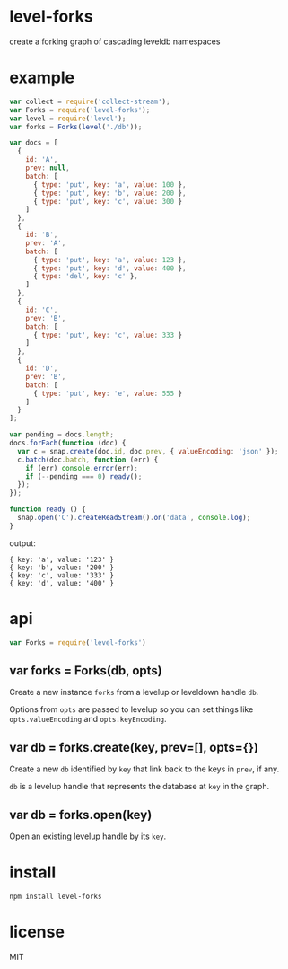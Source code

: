 # level-forks

create a forking graph of cascading leveldb namespaces

# example

``` js
var collect = require('collect-stream');
var Forks = require('level-forks');
var level = require('level');
var forks = Forks(level('./db'));

var docs = [
  {
    id: 'A',
    prev: null,
    batch: [
      { type: 'put', key: 'a', value: 100 },
      { type: 'put', key: 'b', value: 200 },
      { type: 'put', key: 'c', value: 300 }
    ]
  },
  {
    id: 'B',
    prev: 'A',
    batch: [
      { type: 'put', key: 'a', value: 123 },
      { type: 'put', key: 'd', value: 400 },
      { type: 'del', key: 'c' },
    ]
  },
  {
    id: 'C',
    prev: 'B',
    batch: [
      { type: 'put', key: 'c', value: 333 }
    ]
  },
  {
    id: 'D',
    prev: 'B',
    batch: [
      { type: 'put', key: 'e', value: 555 }
    ]
  }
];

var pending = docs.length;
docs.forEach(function (doc) {
  var c = snap.create(doc.id, doc.prev, { valueEncoding: 'json' });
  c.batch(doc.batch, function (err) {
    if (err) console.error(err);
    if (--pending === 0) ready();
  });
});

function ready () {
  snap.open('C').createReadStream().on('data', console.log);
}
```

output:

```
{ key: 'a', value: '123' }
{ key: 'b', value: '200' }
{ key: 'c', value: '333' }
{ key: 'd', value: '400' }
```

# api

``` js
var Forks = require('level-forks')
```

## var forks = Forks(db, opts)

Create a new instance `forks` from a levelup or leveldown handle `db`.

Options from `opts` are passed to levelup so you can set things like
`opts.valueEncoding` and `opts.keyEncoding`.

## var db = forks.create(key, prev=[], opts={})

Create a new `db` identified by `key` that link back to the keys in `prev`,
if any.

`db` is a levelup handle that represents the database at `key` in the graph.

## var db = forks.open(key)

Open an existing levelup handle by its `key`.

# install

```
npm install level-forks
```

# license

MIT
